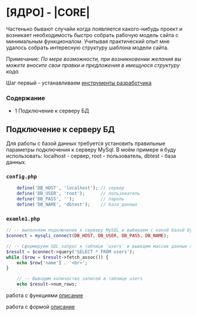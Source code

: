 # [ЯДРО] - |CORE|

Частенько бывают случайи когда появляется какого-нибудь проект и возникает необходимость быстро собрать рабочую модель сайта с минимальным функционалом. Учитывая практический опыт мне удалось собрать интересную структуру шаблона модели сайта. 

Примечание: <i>По мере возможности, при возникновении желания вы можете вносите свои правки и предложения в имещуюся структуру кода. </i>

Шаг первый - устанавливаем [инструменты разработчика][childrentoday]

[childrentoday]: https://github.com/childrentoday/registration/blob/master/install/MyTools.md


### Содержание 
* 1 Подключение к серверу БД


## Подключение к серверу БД

Для работы с базой данных требуется установить правильные параметры подключения к серверу MySql. 
В моём примере я буду использовать: localhost - сервер, root - пользователь, dbtest - база данных.

### `config.php`


```php
    define('DB_HOST', 'localhost'); // сервер
    define('DB_USER', 'root');      // пользователь
    define('DB_PASS', '');          // пароль
    define('DB_NAME', 'dbtest');    // база данных
```

### `examle1.php`

```php
// -- выполняем подключение к серверу MySQL и выбираем с какой базой будем работать
$connect = mysqli_connect(DB_HOST, DB_USER, DB_PASS, DB_NAME);
```

```php
// -- Сформируем SQL запрос к таблице `users` и выведем массив данных хранящися в поле `name` :
$result = $connect->query('SELECT * FROM users');
while ($row = $result->fetch_assoc()) {
	echo $row['name'] . '<br>';
}
```

```php
    // -- Выводим количество записей в таблице users
    echo $result->num_rows;
```

работа с функциями [описание][functioninfo]

[functioninfo]: https://github.com/childrentoday/core/blob//install/MyTools.md


работа с формой [описание][functioninfo]

[forminfo]: https://github.com/childrentoday/core/blob//install/MyTools.md



